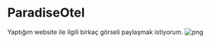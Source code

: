 # ParadiseOtel
Yaptığım website ile ilgili birkaç görseli paylaşmak istiyorum.
![png](https://github.com/oktayuyar/ParadiseOtel/tree/master/images/home_page.png "Home Page")
